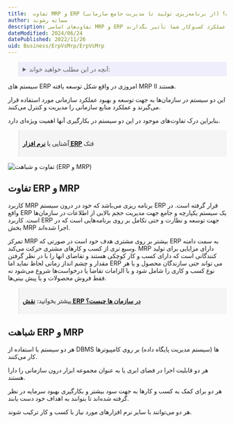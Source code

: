 ```yaml
---
title:  تفاوت MRP و ERP چیست؟ (از برنامه‌ریزی تولید تا مدیریت جامع سازمانی)
author: سمانه رشوند
description: تفاوت‌های اساسی MRP و ERP را بشناسید. از برنامه‌ریزی مواد اولیه تا مدیریت جامع منابع سازمانی، دریابید چگونه این دو سیستم می‌توانند بر عملکرد کسب‌وکار شما تأثیر بگذارند.
dateModified: 2024/06/24
datePublished: 2022/11/26
uid: Business/ErpVsMrp/ErpVsMrp
---
```


<blockquote style="background-color:#eeeefc; padding:0.5rem">

<details>
  <summary>آنچه در این مطلب خواهید خواند:</summary>
  <ul>
    <li>تفاوت ERP و MRP</li>
    <li>شباهت ERP و MRP</li>
  </ul>
</details>

</blockquote>

سیستم های ERP امروزی در واقع شکل توسعه یافته MRP II هستند. 

این دو سیستم در سازمان‌‌ها به جهت توسعه و بهبود عملکرد سازمانی مورد استفاده قرار می‌گیرند و عملکرد منابع سازمانی را مدیریت و کنترل می‌کنند. 

بنابراین درک تفاوت‌های موجود در این دو سیستم در بکارگیری آنها اهمیت ویژه‌ای دارد.

<blockquote style="background-color:#f5f5f5; padding:0.5rem">
<p><strong>آشنایی با <a href="https://www.hooshkar.com/Software/Fennec" target="_blank">نرم افزار ERP</a> فنک</p></strong></blockquote>

![تفاوت و شباهت (ERP و MRP)](./Images/ErpVsMrp.webp)

## تفاوت ERP و MRP

کاربرد MRP برنامه ریزی می‌باشد که خود در درون سیستم ERP قرار گرفته است. در واقع ERP یک سیستم یکپارچه و جامع جهت مدیریت حجم بالایی از اطلاعات در سازمان‌ها است. کاربرد ERP جهت توسعه و نظارت و حتی تکامل بر روی برنامه‌هایی است که در بخش MRP اجرا شده‌اند.

تمرکز MRP بیشتر بر روی مشتری هدف خود است در صورتی که ERP به سمت دامنه وسیع تری از کسب و کارهای مشتری حرکت می‌‌کند. MRP دارای مزایایی برای تولید کنندگانی است که دارای کسب و کار کوچکی هستند و تقاضای انها را با در نظر گرفتن مقدار و چشم انداز زمانی لحاظ نماید اما ERP می تواند حتی سازندگان محصول و یا هر نوع کسب و کاری را شامل شود و با الزامات تقاضا یا درخواست‌ها شروع می‌شود نه فقط فروش محصولات و یا پیش بینی‌ها.

<blockquote style="background-color:#f5f5f5; padding:0.5rem">
<p><strong>بیشتر بخوانید: <a href="https://www.hooshkar.com/Wiki/Business/ERPRoleInOrganizations" target="_blank">نقش ERP در سازمان ها چیست؟</a></p></strong></blockquote>

## شباهت ERP و MRP

هر دو سیستم با استفاده از DBMS ها (سیستم مدیریت پایگاه داده) بر روی کامپیوترها کار می‌‌کنند. 

هر دو قابلیت اجرا در فضای ابری یا به عنوان مجموعه ابزار درون ‌سازمانی را دارا هستند. 

هر دو برای کمک به کسب و کارها به جهت سود بیشتر و بکارگیری بهبود سرمایه در نظر گرفته شده‌اند تا بتوانند به اهداف خود دست یابند. 

هر دو می‌توانند با سایر نرم افزارهای مورد نیاز با کسب و کار ترکیب شوند.